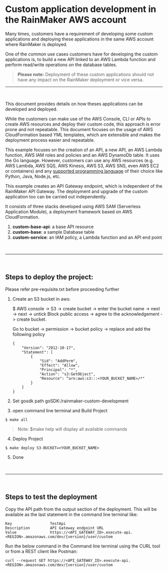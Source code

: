 # Custom application development in the RainMaker AWS account

Many times, customers have a requirement of developing some custom applications and deploying these applications in the same AWS account where RainMaker is deployed. 

One of the common use cases customers have for developing the custom applications is, to build a new API linked to an AWS Lambda function and perform read/write operations on the database tables.

> **Please note:** Deployment of these custom applications should not have any impact on the RainMaker deployment or vice versa.

<hr><br>

This document provides details on how theses applications can be developed and deployed.

While the customers can make use of the AWS Console, CLI or APIs to create AWS resources and deploy their custom code, this approach is error prone and not repeatable. This document focuses on the usage of AWS CloudFormation based YML templates, which are extensible and makes the deployment process easier and repeatable.

This example focuses on the creation of an API,  a new API, an AWS Lambda function, AWS IAM roles and policies and an AWS DynamoDb table. It uses the Go language. However, customers can use any AWS resources (e.g. AWS Lambda, AWS SQS, AWS Kinesis, AWS S3, AWS SNS, even AWS EC2 or containers) and any [supported programming language](https://docs.aws.amazon.com/lambda/latest/dg/lambda-runtimes.html) of their choice like Python, Java, Node.js, etc. 

This example creates an API Gateway endpoint, which is independent of the RainMaker API Gateway. The deployment and upgrade of the custom application too can be carried out independently.

It consists of three stacks developed using AWS SAM (Serverless Application Module), a deployment framework based on AWS CloudFormation.


1. **custom-base-api**: a base API resource
2. **custom-base**: a sample Database table
3. **custom-service**: an IAM policy, a Lambda function and an API end point

<br><hr><br>

## Steps to deploy the project:

Please refer pre-requisite.txt before proceeding further

1) Create an S3 bucket in aws: 
   
   $ AWS console -> S3 -> create bucket -> enter the bucket name -> next -> next -> untick Block public access -> agree to the acknowledgement -> create bucket. 
   
   Go to bucket -> permission -> bucket policy -> replace and add the following policy 
   
   ```
   { 
       "Version": "2012-10-17", 
       "Statement": [ 
           { 
               "Sid": "AddPerm", 
               "Effect": "Allow", 
               "Principal": "*", 
               "Action": "s3:GetObject", 
               "Resource": “arn:aws:s3:::<YOUR_BUCKET_NAME>/*" 
           } 
       ] 
   } 
   ```

2) Set gosdk path
goSDK:/rainmaker-custom-development 

3) open command line terminal and Build Project 
```
$ make all 
```

> Note: $make help will display all available commands 
 
4) Deploy Project 
```
$ make deploy S3-BUCKET=<YOUR_BUCKET_NAME> 
```

5) Done 

<br><hr><br>

## Steps to test the deployment

Copy the API path from the output section of the deployment. This will be available as the last statement in the command line terminal like:

```
Key                 TestApi                                                                                                                                      
Description         API Gateway endpoint URL                                                                                          
Value               https://<API_GATEWAY_ID>.execute-api.<REGION>.amazonaws.com/dev/{version}/user/custom
```

Run the below command in the Command line terminal using the CURL tool or from a REST client like Postman:

```
curl --request GET https://<API_GATEWAY_ID>.execute-api.<REGION>.amazonaws.com/dev/{version}/user/custom
```
